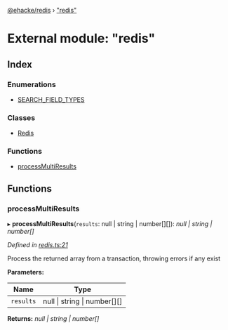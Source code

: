 [@ehacke/redis](../README.md) › ["redis"](_redis_.md)

# External module: "redis"

## Index

### Enumerations

* [SEARCH_FIELD_TYPES](../enums/_redis_.search_field_types.md)

### Classes

* [Redis](../classes/_redis_.redis.md)

### Functions

* [processMultiResults](_redis_.md#processmultiresults)

## Functions

###  processMultiResults

▸ **processMultiResults**(`results`: null | string | number[][]): *null | string | number[]*

*Defined in [redis.ts:21](https://github.com/ehacke/redis/blob/a3c2667/redis.ts#L21)*

Process the returned array from a transaction, throwing errors if any exist

**Parameters:**

Name | Type |
------ | ------ |
`results` | null &#124; string &#124; number[][] |

**Returns:** *null | string | number[]*
